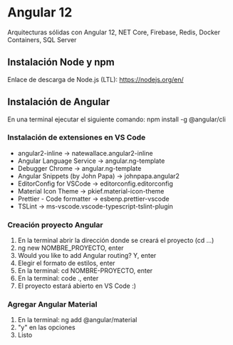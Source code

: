 # Angular 12

Arquitecturas sólidas con Angular 12, NET Core, Firebase, Redis, Docker Containers, SQL Server

## Instalación Node y npm

Enlace de descarga de Node.js (LTL): https://nodejs.org/en/

## Instalación de Angular

En una terminal ejecutar el siguiente comando: npm install -g @angular/cli

### Instalación de extensiones en VS Code

* angular2-inline -> natewallace.angular2-inline
* Angular Language Service -> angular.ng-template
* Debugger Chrome -> angular.ng-template
* Angular Snippets (by John Papa) -> johnpapa.angular2
* EditorConfig for VSCode -> editorconfig.editorconfig
* Material Icon Theme -> pkief.material-icon-theme
* Prettier - Code formatter -> esbenp.prettier-vscode
* TSLint -> ms-vscode.vscode-typescript-tslint-plugin


### Creación proyecto Angular

1. En la terminal abrir la dirección donde se creará el proyecto (cd ...) 
2. ng new NOMBRE_PROYECTO, enter
3. Would you like to add Angular routing? Y, enter
4. Elegir el formato de estilos, enter
5. En la terminal: cd NOMBRE-PROYECTO, enter
6. En la terminal: code ., enter
7. El proyecto estará abierto en VS Code :)

### Agregar Angular Material
1. En la terminal: ng add @angular/material
2. "y" en las opciones
3. Listo